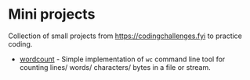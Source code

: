 # Mini projects

Collection of small projects from https://codingchallenges.fyi to practice coding.

- [wordcount](src/main/kotlin/wordcount) - Simple implementation of `wc` command line tool for counting lines/ words/ characters/ bytes in a file or stream.
